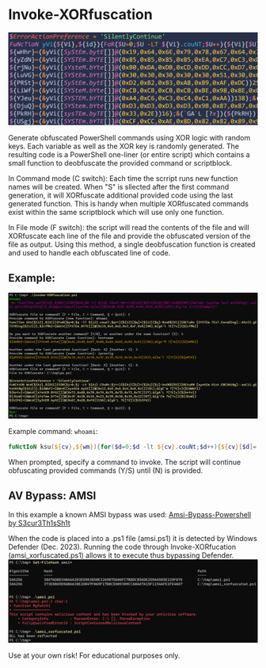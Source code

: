 # Invoke-XORfuscation
![header image](https://raw.githubusercontent.com/bobby-tablez/Invoke-XORfuscation/main/banner.png?raw=true) 

Generate obfuscated PowerShell commands using XOR logic with random keys. Each variable as well as the XOR key is randomly generated. The resulting code is a PowerShell one-liner (or entire script) which contains a small function to deobfuscate the provided command or scriptblock.

In Command mode (C switch): Each time the scrript runs new function names will be created. When "S" is sllected after the first command generation, it will XORfuscate additional provided code using the last generated function. This is handy when multiple XORfuscated commands exist within the same scriptblock which will use only one function. 

In File mode (F switch): the script will read the contents of the file and will XORfuscate each line of the file and provide the obfuscated version of the file as output. Using this method, a single deobfuscation function is created and used to handle each obfuscated line of code. 

## Example:
![Example_Image](https://raw.githubusercontent.com/bobby-tablez/Invoke-XORfuscation/main/Invoke_XORfuscation_Example.png) 

Example command: `whoami`:
```powershell
fuNctIoN ksu(${cv},${wm}){for($d=0;$d -lt ${cv}.couNt;$d++){${cv}[$d]=(${cv}[$d]-bxor${wm})}returN [SySteM.text.eNcodINg]::aScII.getStrINg(${cv})};${BTEk}=(&ksu([SySteM.byte[]]@(0xD9,0xC6,0xC1,0xCF,0xC3,0xC7))174);&(gal ?[?e]x)(${BTEk})
```
When prompted, specify a command to invoke. The script will continue obfuscating provided commands (Y/S) until (N) is provided.

## AV Bypass: AMSI
In this example a known AMSI bypass was used: [Amsi-Bypass-Powershell by S3cur3Th1sSh1t](https://github.com/S3cur3Th1sSh1t/Amsi-Bypass-Powershell)

When the code is placed into a .ps1 file (amsi.ps1) it is detected by Windows Defender (Dec. 2023). Running the code through Invoke-XORfucation (amsi_xorfuscated.ps1) allows it to execute thus bypassing Defender.
![XOR-AMSI-Bypass](https://raw.githubusercontent.com/bobby-tablez/Invoke-XORfuscation/main/Invoke_XORfuscation_AMSI_Bypass.png)


Use at your own risk! For educational purposes only.
